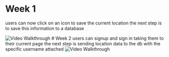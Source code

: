 # Week 1
users can now click on an icon to save the current location the next step is to save this information to a database

<img src='http://g.recordit.co/FsqeXgC0nN.gif' title='Video Walkthrough' width='' alt='Video Walkthrough' />
# Week 2
users can signup and sign in taking them to their current page the next step is sending location data to the db with the specific username attached
<img src='http://g.recordit.co/JVdaxblw4i.gif' title='Video Walkthrough' width='' alt='Video Walkthrough' />
